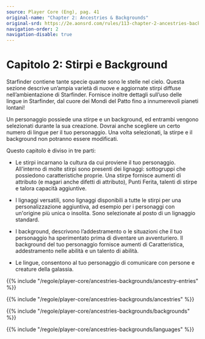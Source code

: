 ```yaml
---
source: Player Core (Eng), pag. 41
original-name: "Chapter 2: Ancestries & Backgrounds"
original-srd: https://2e.aonsrd.com/rules/113-chapter-2-ancestries-backgrounds
navigation-order: 2
navigation-disable: true
---
```


# Capitolo 2: Stirpi e Background

Starfinder contiene tante specie quante sono le stelle nel cielo. Questa sezione
descrive un’ampia varietà di nuove e aggiornate stirpi diffuse
nell’ambientazione di Starfinder. Fornisce inoltre dettagli sull’uso delle
lingue in Starfinder, dal cuore dei Mondi del Patto fino a innumerevoli pianeti
lontani!

Un personaggio possiede una stirpe e un background, ed entrambi vengono
selezionati durante la sua creazione. Dovrai anche scegliere un certo numero di
lingue per il tuo personaggio. Una volta selezionati, la stirpe e il background
non potranno essere modificati.

Questo capitolo è diviso in tre parti:

- Le stirpi incarnano la cultura da cui proviene il tuo personaggio. All’interno
  di molte stirpi sono presenti dei lignaggi: sottogruppi che possiedono
  caratteristiche proprie. Una stirpe fornisce aumenti di attributo (e magari
  anche difetti di attributo), Punti Ferita, talenti di stirpe e talora capacità
  aggiuntive.

- I lignaggi versatili, sono lignaggi disponibili a tutte le stirpi per una
  personalizzazione aggiuntiva, ad esempio per i personaggi con un'origine più
  unica o insolita. Sono selezionate al posto di un lignaggio standard.

- I background, descrivono l’addestramento o le situazioni che il tuo
  personaggio ha sperimentato prima di diventare un avventuriero. Il background
  del tuo personaggio fornisce aumenti di Caratteristica, addestramento nelle
  abilità e un talento di abilità.

- Le lingue, consentono al tuo personaggio di comunicare con persone e creature
  della galassia.

{{% include "/regole/player-core/ancestries-backgrounds/ancestry-entries" %}}

{{% include "/regole/player-core/ancestries-backgrounds/ancestries" %}}

{{% include "/regole/player-core/ancestries-backgrounds/backgrounds" %}}

{{% include "/regole/player-core/ancestries-backgrounds/languages" %}}
